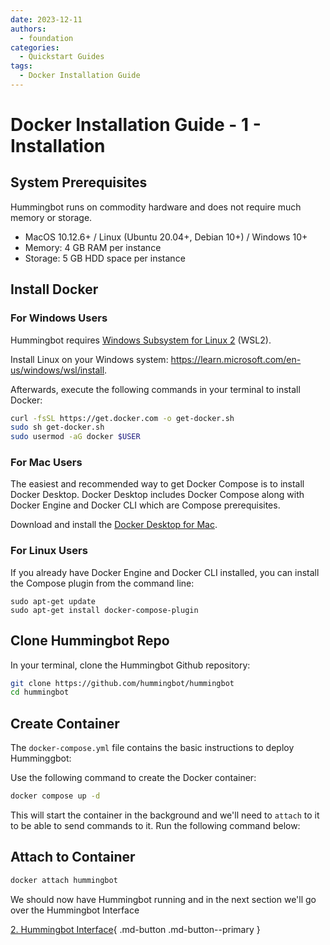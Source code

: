 ```yaml
---
date: 2023-12-11
authors:
  - foundation
categories:
  - Quickstart Guides
tags:
  - Docker Installation Guide
---
```


# Docker Installation Guide - 1 - Installation

## System Prerequisites

Hummingbot runs on commodity hardware and does not require much memory or storage.

* MacOS 10.12.6+ / Linux (Ubuntu 20.04+, Debian 10+) / Windows 10+
* Memory: 4 GB RAM per instance
* Storage: 5 GB HDD space per instance

## Install Docker

### For Windows Users

Hummingbot requires [Windows Subsystem for Linux 2](https://learn.microsoft.com/en-us/windows/wsl/about) (WSL2).

Install Linux on your Windows system: https://learn.microsoft.com/en-us/windows/wsl/install.

Afterwards, execute the following commands in your terminal to install Docker:
  ```bash
  curl -fsSL https://get.docker.com -o get-docker.sh
  sudo sh get-docker.sh
  sudo usermod -aG docker $USER
  ```

### For Mac Users

The easiest and recommended way to get Docker Compose is to install Docker Desktop. Docker Desktop includes Docker Compose along with Docker Engine and Docker CLI which are Compose prerequisites.

Download and install the [Docker Desktop for Mac](https://www.docker.com/products/docker-desktop). 

### For Linux Users

If you already have Docker Engine and Docker CLI installed, you can install the Compose plugin from the command line:

```
sudo apt-get update
sudo apt-get install docker-compose-plugin
```

## Clone Hummingbot Repo

In your terminal, clone the Hummingbot Github repository:

```bash
git clone https://github.com/hummingbot/hummingbot
cd hummingbot
```

## Create Container

The `docker-compose.yml` file contains the basic instructions to deploy Humminggbot:

Use the following command to create the Docker container:

```bash
docker compose up -d
```

This will start the container in the background and we'll need to `attach` to it to be able to send commands to it. Run the following command below:

## Attach to Container

```bash
docker attach hummingbot
```

We should now have Hummingbot running and in the next section we'll go over the Hummingbot Interface 

[2. Hummingbot Interface](2-hb-interface.md){ .md-button .md-button--primary }

